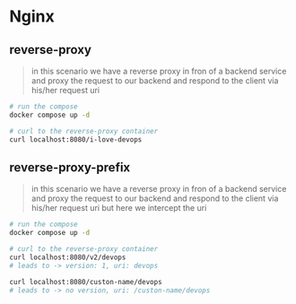 # Nginx

## reverse-proxy

> in this scenario we have a reverse proxy in fron of a backend service and proxy the request to our backend and respond to the client via his/her request uri

``` bash
# run the compose
docker compose up -d

# curl to the reverse-proxy container
curl localhost:8080/i-love-devops
```

## reverse-proxy-prefix

> in this scenario we have a reverse proxy in fron of a backend service and proxy the request to our backend and respond to the client via his/her request uri but here we intercept the uri

``` bash
# run the compose
docker compose up -d

# curl to the reverse-proxy container
curl localhost:8080/v2/devops
# leads to -> version: 1, uri: devops

curl localhost:8080/custon-name/devops
# leads to -> no version, uri: /custon-name/devops
```